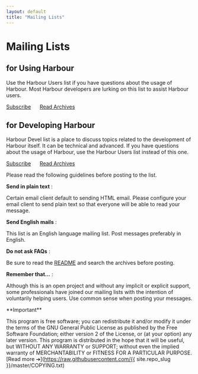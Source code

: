 ```yaml
---
layout: default
title: "Mailing Lists"
---
```

# Mailing Lists

<div markdown="1" class="list-bubble">
<div><i class="fa fa-user" aria-hidden="true"></i></div>
<div markdown="1">

## for Using Harbour

Use the Harbour Users list if you have questions about the usage of Harbour.
Most Harbour developers are lurking on this list to assist Harbour users.

[Subscribe](https://groups.google.com/group/harbour-users/subscribe)
&nbsp;&nbsp;&nbsp;&nbsp;
[Read Archives](https://groups.google.com/group/harbour-users/)

</div>
</div>

<div markdown="1" class="list-bubble">
<div><i class="fa fa-cog" aria-hidden="true"></i></div>
<div markdown="1">

## for Developing Harbour

Harbour Devel list is a place to discuss topics related to the development
of Harbour itself. It can be technical and advanced.
If you have questions about the usage of Harbour, use the
Harbour Users list instead of this one.

[Subscribe](https://groups.google.com/group/harbour-devel/subscribe)
&nbsp;&nbsp;&nbsp;&nbsp;
[Read Archives](https://groups.google.com/group/harbour-devel/)

</div>
</div>

Please read the following guidelines before posting to the list.

**Send in plain text**
: <p>Certain email client default to sending HTML email. Please configure
  your email client to send plain text so that everyone will be able to
  read your message.

**Send English mails**
: <p>This list is an English language mailing list. Post messages preferably
  in English.

**Do not ask FAQs**
: <p>Be sure to read the <a href="https://github.com/{{ site.repo_slug }}/#readme">README</a>
  and search the archives before posting.

**Remember that…**
: <p>Although this is an open project and without any implicit or explicit
  support, some professionals have joined our mailing lists with the intention
  of voluntarily helping users. Use common sense when posting your messages.

<div markdown="1" class="list-bubble bubble-alt">
<div><i class="fa fa-warning" aria-hidden="true"></i></div>
<div markdown="1">
**Important**

This program is free software; you can redistribute it and/or modify it under
the terms of the GNU General Public License as published by the Free Software
Foundation; either version 2 of the License, or (at your option) any later
version. This program is distributed in the hope that it will be useful, but
WITHOUT ANY WARRANTY or SUPPORT; without even the implied warranty of
MERCHANTABILITY or FITNESS FOR A PARTICULAR PURPOSE.
<span class="smaller">[Read more ➔](https://raw.githubusercontent.com/{{ site.repo_slug }}/master/COPYING.txt)</span>

</div>
</div>

